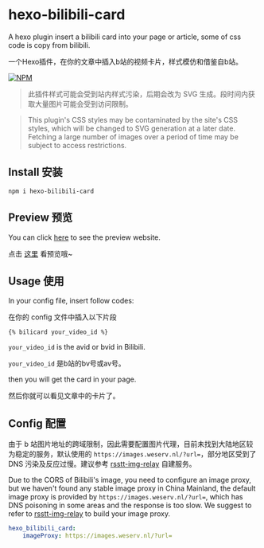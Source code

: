 # hexo-bilibili-card

A hexo plugin insert a bilibili card into your page or article, some of css code is copy from bilibili.

一个Hexo插件，在你的文章中插入b站的视频卡片，样式模仿和借鉴自b站。

[![NPM](https://nodei.co/npm/hexo-bilibili-card.png)](https://nodei.co/npm/hexo-bilibili-card/)

> 此插件样式可能会受到站内样式污染，后期会改为 SVG 生成。段时间内获取大量图片可能会受到访问限制。

> This plugin's CSS styles may be contaminated by the site's CSS styles, which will be changed to SVG generation at a later date. Fetching a large number of images over a period of time may be subject to access restrictions.


## Install 安装

```npm i hexo-bilibili-card```

## Preview 预览

You can click [here](https://zhangmaimai.com/2021/02/05/some-tests/) to see the preview website.

点击 [这里](https://zhangmaimai.com/2021/02/05/some-tests/) 看预览哦~

## Usage 使用

In your config file, insert follow codes:

在你的 config 文件中插入以下片段

```
{% bilicard your_video_id %}
```
`your_video_id` is the avid or bvid in Bilibili.

`your_video_id` 是b站的bv号或av号。

then you will get the card in your page.

然后你就可以看见文章中的卡片了。


## Config 配置

由于 b 站图片地址的跨域限制，因此需要配置图片代理，目前未找到大陆地区较为稳定的服务，默认使用的 `https://images.weserv.nl/?url=`，部分地区受到了 DNS 污染及反应过慢。建议参考 [rsstt-img-relay](https://github.com/Rongronggg9/rsstt-img-relay) 自建服务。

Due to the CORS of Bilibili's image, you need to configure an image proxy, but we haven't found any stable image proxy in China Mainland, the default image proxy is provided by `https://images.weserv.nl/?url=`, which has DNS poisoning in some areas and the response is too slow. We suggest to refer to [rsstt-img-relay](https://github.com/Rongronggg9/rsstt-img-relay) to build your image proxy.

```yaml
hexo_bilibili_card:
    imageProxy: https://images.weserv.nl/?url=
```
